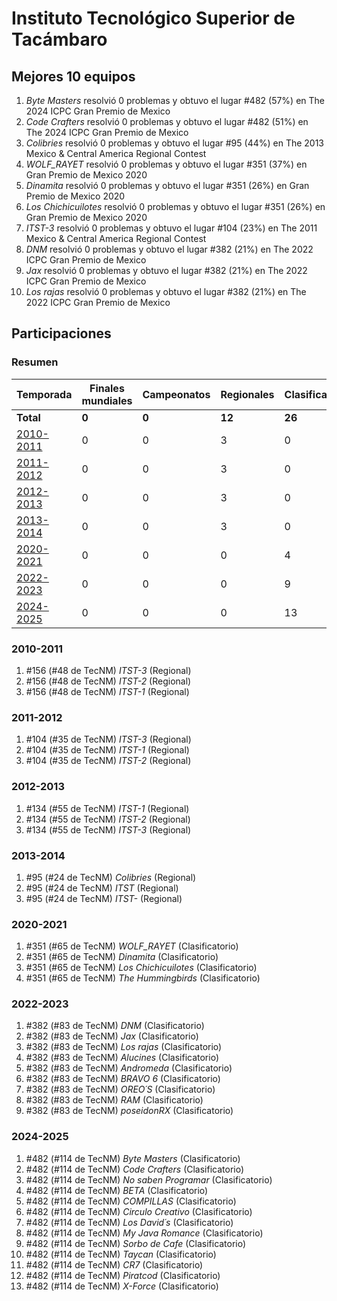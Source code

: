 ---
---

# Instituto Tecnológico Superior de Tacámbaro

## Mejores 10 equipos

1. _Byte Masters_ resolvió 0 problemas y obtuvo el lugar #482 (57%) en The 2024 ICPC Gran Premio de Mexico
1. _Code Crafters_ resolvió 0 problemas y obtuvo el lugar #482 (51%) en The 2024 ICPC Gran Premio de Mexico
1. _Colibries_ resolvió 0 problemas y obtuvo el lugar #95 (44%) en The 2013 Mexico & Central America Regional Contest
1. _WOLF_RAYET_ resolvió 0 problemas y obtuvo el lugar #351 (37%) en Gran Premio de Mexico 2020
1. _Dinamita_ resolvió 0 problemas y obtuvo el lugar #351 (26%) en Gran Premio de Mexico 2020
1. _Los Chichicuilotes_ resolvió 0 problemas y obtuvo el lugar #351 (26%) en Gran Premio de Mexico 2020
1. _ITST-3_ resolvió 0 problemas y obtuvo el lugar #104 (23%) en The 2011 Mexico & Central America Regional Contest
1. _DNM_ resolvió 0 problemas y obtuvo el lugar #382 (21%) en The 2022 ICPC Gran Premio de Mexico
1. _Jax_ resolvió 0 problemas y obtuvo el lugar #382 (21%) en The 2022 ICPC Gran Premio de Mexico
1. _Los rajas_ resolvió 0 problemas y obtuvo el lugar #382 (21%) en The 2022 ICPC Gran Premio de Mexico

## Participaciones

### Resumen

| Temporada | Finales mundiales | Campeonatos | Regionales | Clasificatorios | Equipos |
| --- | --- | --- | --- | --- | --- |
| **Total** | **0** | **0** | **12** | **26** | **38** |
| [2010-2011](#2010-2011) | 0 | 0 | 3 | 0 | 3 |
| [2011-2012](#2011-2012) | 0 | 0 | 3 | 0 | 3 |
| [2012-2013](#2012-2013) | 0 | 0 | 3 | 0 | 3 |
| [2013-2014](#2013-2014) | 0 | 0 | 3 | 0 | 3 |
| [2020-2021](#2020-2021) | 0 | 0 | 0 | 4 | 4 |
| [2022-2023](#2022-2023) | 0 | 0 | 0 | 9 | 9 |
| [2024-2025](#2024-2025) | 0 | 0 | 0 | 13 | 13 |

### 2010-2011

1. #156 (#48 de TecNM) _ITST-3_ (Regional)
1. #156 (#48 de TecNM) _ITST-2_ (Regional)
1. #156 (#48 de TecNM) _ITST-1_ (Regional)

### 2011-2012

1. #104 (#35 de TecNM) _ITST-3_ (Regional)
1. #104 (#35 de TecNM) _ITST-1_ (Regional)
1. #104 (#35 de TecNM) _ITST-2_ (Regional)

### 2012-2013

1. #134 (#55 de TecNM) _ITST-1_ (Regional)
1. #134 (#55 de TecNM) _ITST-2_ (Regional)
1. #134 (#55 de TecNM) _ITST-3_ (Regional)

### 2013-2014

1. #95 (#24 de TecNM) _Colibries_ (Regional)
1. #95 (#24 de TecNM) _ITST_ (Regional)
1. #95 (#24 de TecNM) _ITST-_ (Regional)

### 2020-2021

1. #351 (#65 de TecNM) _WOLF_RAYET_ (Clasificatorio)
1. #351 (#65 de TecNM) _Dinamita_ (Clasificatorio)
1. #351 (#65 de TecNM) _Los Chichicuilotes_ (Clasificatorio)
1. #351 (#65 de TecNM) _The Hummingbirds_ (Clasificatorio)

### 2022-2023

1. #382 (#83 de TecNM) _DNM_ (Clasificatorio)
1. #382 (#83 de TecNM) _Jax_ (Clasificatorio)
1. #382 (#83 de TecNM) _Los rajas_ (Clasificatorio)
1. #382 (#83 de TecNM) _Alucines_ (Clasificatorio)
1. #382 (#83 de TecNM) _Andromeda_ (Clasificatorio)
1. #382 (#83 de TecNM) _BRAVO 6_ (Clasificatorio)
1. #382 (#83 de TecNM) _OREO´S_ (Clasificatorio)
1. #382 (#83 de TecNM) _RAM_ (Clasificatorio)
1. #382 (#83 de TecNM) _poseidonRX_ (Clasificatorio)

### 2024-2025

1. #482 (#114 de TecNM) _Byte Masters_ (Clasificatorio)
1. #482 (#114 de TecNM) _Code Crafters_ (Clasificatorio)
1. #482 (#114 de TecNM) _No saben Programar_ (Clasificatorio)
1. #482 (#114 de TecNM) _BETA_ (Clasificatorio)
1. #482 (#114 de TecNM) _COMPILLAS_ (Clasificatorio)
1. #482 (#114 de TecNM) _Circulo Creativo_ (Clasificatorio)
1. #482 (#114 de TecNM) _Los David´s_ (Clasificatorio)
1. #482 (#114 de TecNM) _My Java Romance_ (Clasificatorio)
1. #482 (#114 de TecNM) _Sorbo de Cafe_ (Clasificatorio)
1. #482 (#114 de TecNM) _Taycan_ (Clasificatorio)
1. #482 (#114 de TecNM) _CR7_ (Clasificatorio)
1. #482 (#114 de TecNM) _Piratcod_ (Clasificatorio)
1. #482 (#114 de TecNM) _X-Force_ (Clasificatorio)



